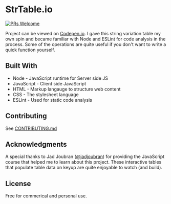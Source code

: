 # StrTable.io
[![PRs Welcome](https://img.shields.io/badge/PRs-welcome-brightgreen.svg?style=flat-square)](http://makeapullrequest.com)

Project can be viewed on [Codepen.io](https://codepen.io/spherical/pen/KKdRBmr). I gave this string variation table my own spin and became familiar with Node and ESLint for code analysis in the process. Some of the operations are quite useful if you don't want to write a quick function yourself.

## Built With
* Node - JavaScript runtime for Server side JS
* JavaScript - Client side JavaScript
* HTML - Markup langauge to structure web content
* CSS - The stylesheet language
* ESLint - Used for static code analysis

## Contributing
See [CONTRIBUTING.md](https://github.com/tannercd/stringtable-web/blob/master/CONTRIBUTING.md)

## Acknowledgments
A special thanks to Jad Joubran ([@jadjoubran](https://github.com/jadjoubran)) for providing the JavaScript course that helped me to learn about this project. These interactive tables that populate table data on keyup are quite enjoyable to watch (and build).

## License
Free for commerical and personal use.
